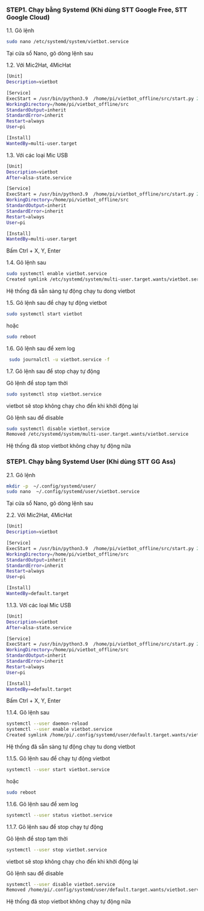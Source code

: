 ### STEP1.  Chạy bằng Systemd (Khi dùng STT Google Free, STT Google Cloud)

1.1. Gõ lệnh

```sh
sudo nano /etc/systemd/system/vietbot.service
```
Tại cửa sổ Nano, gõ dòng lệnh sau

1.2. Với Mic2Hat, 4MicHat

```sh
[Unit]
Description=vietbot

[Service]
ExecStart = /usr/bin/python3.9  /home/pi/vietbot_offline/src/start.py 2>/dev/null
WorkingDirectory=/home/pi/vietbot_offline/src
StandardOutput=inherit
StandardError=inherit
Restart=always
User=pi

[Install]
WantedBy=multi-user.target
```
1.3. Với các loại Mic USB

```sh
[Unit]
Description=vietbot
After=alsa-state.service

[Service]
ExecStart = /usr/bin/python3.9  /home/pi/vietbot_offline/src/start.py 2>/dev/null
WorkingDirectory=/home/pi/vietbot_offline/src
StandardOutput=inherit
StandardError=inherit
Restart=always
User=pi

[Install]
WantedBy=multi-user.target
```
Bấm Ctrl + X, Y, Enter

1.4. Gõ lệnh sau

```sh
sudo systemctl enable vietbot.service
Created symlink /etc/systemd/system/multi-user.target.wants/vietbot.service → /etc/systemd/system/vietbot.service.
```
Hệ thống đã sẵn sàng tự động chạy tu dong vietbot

1.5. Gõ lệnh sau để chạy tự động vietbot
```sh
sudo systemctl start vietbot
```
hoặc
```sh
sudo reboot
```
1.6. Gõ lệnh sau để xem log
```sh
 sudo journalctl -u vietbot.service -f
```
1.7. Gõ lệnh sau để stop chạy tự động 

Gõ lệnh để stop tạm thời

```sh
sudo systemctl stop vietbot.service
```
vietbot sẽ stop không chạy cho đến khi khởi động lại

Gõ lệnh sau để disable

```sh
sudo systemctl disable vietbot.service
Removed /etc/systemd/system/multi-user.target.wants/vietbot.service
```
Hệ thống đã stop vietbot không chạy tự động nữa

### STEP1.  Chạy bằng Systemd User (Khi dùng STT GG Ass)

2.1. Gõ lệnh

```sh
mkdir -p  ~/.config/systemd/user/
sudo nano  ~/.config/systemd/user/vietbot.service
```
Tại cửa sổ Nano, gõ dòng lệnh sau

2.2. Với Mic2Hat, 4MicHat

```sh
[Unit]
Description=vietbot

[Service]
ExecStart = /usr/bin/python3.9  /home/pi/vietbot_offline/src/start.py 2>/dev/null
WorkingDirectory=/home/pi/vietbot_offline/src
StandardOutput=inherit
StandardError=inherit
Restart=always
User=pi

[Install]
WantedBy=default.target
```
1.1.3. Với các loại Mic USB

```sh
[Unit]
Description=vietbot
After=alsa-state.service

[Service]
ExecStart = /usr/bin/python3.9  /home/pi/vietbot_offline/src/start.py 2>/dev/null
WorkingDirectory=/home/pi/vietbot_offline/src
StandardOutput=inherit
StandardError=inherit
Restart=always
User=pi

[Install]
WantedBy==default.target
```

Bấm Ctrl + X, Y, Enter

1.1.4. Gõ lệnh sau

```sh
systemctl --user daemon-reload
systemctl --user enable vietbot.service
Created symlink /home/pi/.config/systemd/user/default.target.wants/vietbot.service → /home/pi/.config/systemd/user/vietbot.service.
```

Hệ thống đã sẵn sàng tự động chạy tu dong vietbot

1.1.5. Gõ lệnh sau để chạy tự động vietbot
```sh
systemctl --user start vietbot.service
```
hoặc
```sh
sudo reboot
```
1.1.6. Gõ lệnh sau để xem log
```sh
systemctl --user status vietbot.service
```
1.1.7. Gõ lệnh sau để stop chạy tự động 

Gõ lệnh để stop tạm thời

```sh
systemctl --user stop vietbot.service
```
vietbot sẽ stop không chạy cho đến khi khởi động lại

Gõ lệnh sau để disable

```sh
systemctl --user disable vietbot.service
Removed /home/pi/.config/systemd/user/default.target.wants/vietbot.service.
```

Hệ thống đã stop vietbot không chạy tự động nữa
